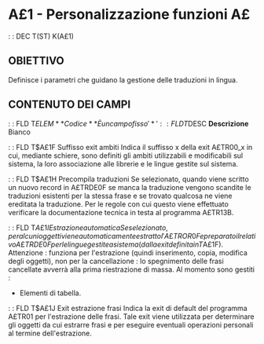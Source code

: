 # A£1 - Personalizzazione funzioni A£
 :  : DEC T(ST) K(A£1)
## OBIETTIVO
Definisce i parametri che guidano la gestione delle traduzioni in lingua.
## CONTENUTO DEI CAMPI
 :  : FLD T$ELEM **Codice**
È un campo fisso '*'
 :  : FLD T$DESC **Descrizione**
Bianco

 :  : FLD T$A£1F Suffisso exit ambiti
Indica il suffisso x della exit A£TR00_x in cui, mediante schiere, sono definiti gli ambiti utilizzabili e modificabili sul sistema, la loro associazione alle librerie e le lingue gestite sul sistema.

 :  : FLD T$A£1H Precompila traduzioni
Se selezionato, quando viene scritto un nuovo record in A£TRDE0F se manca la traduzione vengono scandite le traduzioni esistenti per la stessa frase e se trovato qualcosa ne viene ereditata la traduzione. Per le regole con cui questo viene effettuato verificare la documentazione tecnica in testa al programma A£TR13B.

 :  : FLD T$A£1I Estrazione automatica
Se selezionato, per alcuni oggetti viene automaticamente estratto l'A£TROR0F e preparato il relativo A£TRDE0F per le lingue gestite a sistema (dalla exit definita in T$A£1F).
Attenzione :  funziona per l'estrazione (quindi inserimento, copia, modifica degli oggetti), non per la cancellazione :  lo spegnimento delle frasi cancellate avverrà alla prima riestrazione di massa.
Al momento sono gestiti : 
 * Elementi di tabella.

 :  : FLD T$A£1J Exit estrazione frasi
Indica la exit di default del programma A£TR01 per l'estrazione delle frasi.
Tale exit viene utilizzata per determinare gli oggetti da cui estrarre frasi e per eseguire eventuali operazioni personali al termine dell'estrazione.

